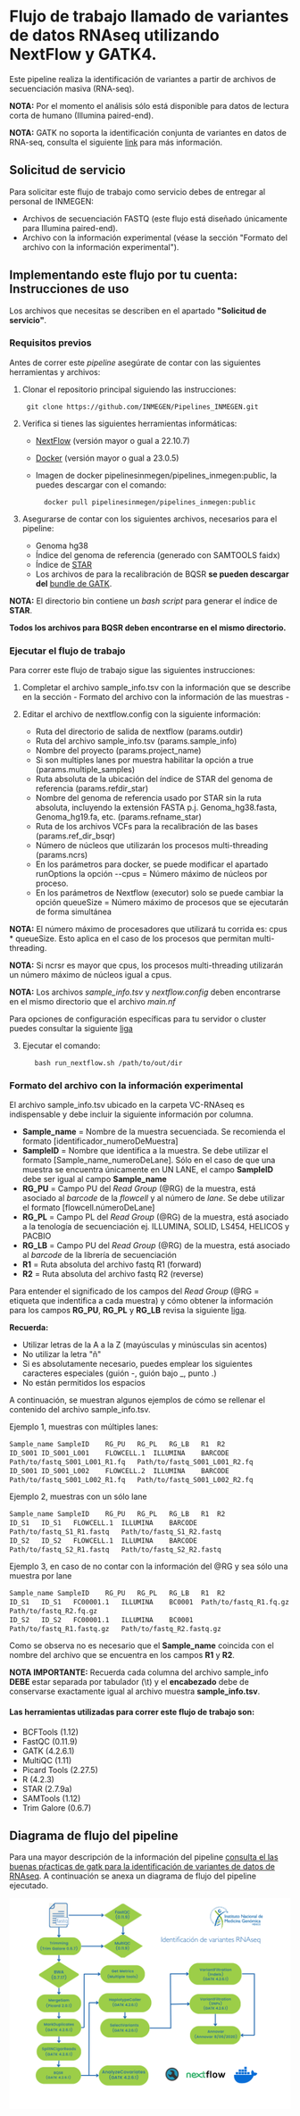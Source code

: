 # Flujo de trabajo llamado de variantes de datos RNAseq utilizando NextFlow y GATK4.

Este pipeline realiza la identificación de variantes a partir de archivos de secuenciación masiva (RNA-seq).

**NOTA:** Por el momento el análisis sólo está disponible para datos de lectura corta de humano (Illumina paired-end).

**NOTA:** GATK no soporta  la identificación conjunta de variantes en datos de RNA-seq, consulta el siguiente [link](https://gatk.broadinstitute.org/hc/en-us/articles/360035531192-RNAseq-short-variant-discovery-SNPs-Indels-) para más información.

## Solicitud de servicio

Para solicitar este flujo de trabajo como servicio debes de entregar al personal de INMEGEN: 

- Archivos de secuenciación FASTQ (este flujo está diseñado únicamente para Illumina paired-end).
- Archivo con la información experimental (véase la sección "Formato del archivo con la información experimental").


## Implementando este flujo por tu cuenta: Instrucciones de uso 

Los archivos que necesitas se describen en el apartado **"Solicitud de servicio"**.

### Requisitos previos

Antes de correr este *pipeline* asegúrate de contar con las siguientes herramientas y archivos:

1. Clonar el repositorio principal siguiendo las instrucciones:

		git clone https://github.com/INMEGEN/Pipelines_INMEGEN.git

2. Verifica si tienes las siguientes herramientas informáticas:
	- [NextFlow](https://www.nextflow.io/docs/latest/index.html) (versión mayor o gual a 22.10.7)
	- [Docker](https://docs.docker.com/) (versión mayor o gual a 23.0.5)
	- Imagen de docker pipelinesinmegen/pipelines_inmegen:public, la puedes descargar con el comando: 

			docker pull pipelinesinmegen/pipelines_inmegen:public

3. Asegurarse de contar con los siguientes archivos, necesarios para el pipeline:
	- Genoma hg38
	- Índice del genoma de referencia (generado con SAMTOOLS faidx)
	- Índice de [STAR](https://physiology.med.cornell.edu/faculty/skrabanek/lab/angsd/lecture_notes/STARmanual.pdf)
	- Los archivos de para la recalibración de BQSR **se pueden descargar del** [bundle de GATK](https://console.cloud.google.com/storage/browser/genomics-public-data/resources/broad/hg38/v0;tab=objects?prefix=&forceOnObjectsSortingFiltering=false).

**NOTA:** El directorio bin contiene un *bash script* para generar el índice de **STAR**. 

**Todos los archivos para BQSR deben encontrarse en el mismo directorio.**

### Ejecutar el flujo de trabajo

Para correr este flujo de trabajo sigue las siguientes instrucciones:

 1. Completar el archivo sample_info.tsv con la información que se describe en la sección - Formato del archivo con la información de las muestras -
 2. Editar el archivo de nextflow.config con la siguiente información:

	- Ruta del directorio de salida de nextflow (params.outdir)
	- Ruta del archivo sample_info.tsv (params.sample_info)
	- Nombre del proyecto (params.project_name)
	- Si son multiples lanes por muestra habilitar la opción a true (params.multiple_samples)
	- Ruta absoluta de la ubicación del índice de STAR del genoma de referencia (params.refdir_star)
	- Nombre del genoma de referencia usado por STAR sin la ruta absoluta, incluyendo la extensión FASTA p.j. Genoma_hg38.fasta, Genoma_hg19.fa, etc. (params.refname_star)
	- Ruta de los archivos VCFs para la recalibración de las bases (params.ref_dir_bsqr)
	- Número de núcleos que utilizarán los procesos multi-threading (params.ncrs)
	- En los parámetros para docker, se puede modificar el apartado runOptions la opción --cpus = Número máximo de núcleos por proceso.
	- En los parámetros de Nextflow (executor) solo se puede cambiar la opción queueSize =  Número máximo de procesos que se ejecutarán de forma simultánea

**NOTA:** El número máximo de  procesadores que utilizará tu corrida es: cpus * queueSize. Esto aplica en el caso de los procesos que permitan multi-threading.

**NOTA:** Si ncrsr es mayor que cpus, los procesos multi-threading utilizarán un número máximo de núcleos igual a cpus.

**NOTA:** Los archivos *sample_info.tsv* y *nextflow.config* deben encontrarse en el mismo directorio que el archivo *main.nf*

Para opciones de configuración específicas para tu servidor o cluster puedes consultar la siguiente [liga](https://www.nextflow.io/docs/latest/config.html) 

  3. Ejecutar el comando: 

			bash run_nextflow.sh /path/to/out/dir


### Formato del archivo con la información experimental

El archivo sample_info.tsv ubicado en la carpeta VC-RNAseq es indispensable y debe incluir la siguiente información por columna.

 - **Sample_name**  = Nombre de la muestra secuenciada. Se recomienda el formato [identificador_numeroDeMuestra]
 - **SampleID**     = Nombre que identifica a la muestra. Se debe utilizar el formato [Sample_name_numeroDeLane]. Sólo en el caso de que una muestra se encuentra únicamente en UN LANE, el campo **SampleID** debe ser igual al campo **Sample_name**
 - **RG_PU**        = Campo PU del *Read Group* (@RG) de la muestra, está asociado al *barcode* de la *flowcell* y al número de *lane*. Se debe utilizar el formato [flowcell.númeroDeLane]
 - **RG_PL**        = Campo PL del *Read Group* (@RG) de la muestra, está asociado a la tenología de secuenciación ej. ILLUMINA, SOLID, LS454, HELICOS y PACBIO
 - **RG_LB**        = Campo PU del *Read Group* (@RG) de la muestra, está asociado al *barcode* de la librería de secuenciación
 - **R1**           = Ruta absoluta del archivo fastq R1 (forward)
 - **R2**           = Ruta absoluta del archivo fastq R2 (reverse)

Para entender el significado de los campos del *Read Group* (@RG = etiqueta que indentifica a cada muestra) y cómo obtener la información para los campos **RG_PU**, **RG_PL** y **RG_LB** revisa la siguiente [liga](https://gatk.broadinstitute.org/hc/en-us/articles/360035890671-Read-groups).

**Recuerda:** 
- Utilizar letras de la A a la Z (mayúsculas y minúsculas sin acentos)
- No utilizar la letra "ñ"
- Si es absolutamente necesario, puedes emplear los siguientes caracteres especiales (guión -, guión bajo _, punto .)
- No están permitidos los espacios 

A continuación, se muestran algunos ejemplos de cómo se rellenar el contenido del archivo sample_info.tsv.

Ejemplo 1, muestras con múltiples lanes:
 
	Sample_name	SampleID	RG_PU	RG_PL	RG_LB	R1	R2
	ID_S001	ID_S001_L001	FLOWCELL.1	ILLUMINA	BARCODE	Path/to/fastq_S001_L001_R1.fq	Path/to/fastq_S001_L001_R2.fq
	ID_S001	ID_S001_L002	FLOWCELL.2	ILLUMINA	BARCODE	Path/to/fastq_S001_L002_R1.fq	Path/to/fastq_S001_L002_R2.fq

Ejemplo 2, muestras con un sólo lane

	Sample_name	SampleID	RG_PU	RG_PL	RG_LB	R1	R2
	ID_S1	ID_S1	FLOWCELL.1	ILLUMINA	BARCODE	Path/to/fastq_S1_R1.fastq	Path/to/fastq_S1_R2.fastq
	ID_S2	ID_S2	FLOWCELL.1	ILLUMINA	BARCODE	Path/to/fastq_S2_R1.fastq	Path/to/fastq_S2_R2.fastq

Ejemplo 3, en caso de no contar con la información del @RG y sea sólo una muestra por lane

	Sample_name	SampleID	RG_PU	RG_PL	RG_LB	R1	R2
	ID_S1	ID_S1	FC00001.1	ILLUMINA	BC0001	Path/to/fastq_R1.fq.gz	Path/to/fastq_R2.fq.gz
	ID_S2	ID_S2	FC00001.1	ILLUMINA	BC0001	Path/to/fastq_R1.fastq.gz	Path/to/fastq_R2.fastq.gz

Como se observa no es necesario que el **Sample_name** coincida con el nombre del archivo que se encuentra en los campos **R1** y **R2**.

**NOTA IMPORTANTE:** Recuerda cada columna del archivo sample_info **DEBE** estar separada por tabulador (\t) y el **encabezado** debe de conservarse exactamente igual al archivo muestra **sample_info.tsv**.

#### Las herramientas utilizadas para correr este flujo de trabajo son:

 - BCFTools (1.12)
 - FastQC (0.11.9)
 - GATK (4.2.6.1)
 - MultiQC (1.11)
 - Picard Tools (2.27.5)
 - R (4.2.3)
 - STAR (2.7.9a)
 - SAMTools (1.12)
 - Trim Galore (0.6.7)

## Diagrama de flujo del pipeline 

Para una mayor descripción de la información del pipeline [consulta el las buenas pŕacticas de gatk para la identificación de variantes de datos de RNAseq](https://gatk.broadinstitute.org/hc/en-us/articles/360035531192-RNAseq-short-variant-discovery-SNPs-Indels-). A continuación se anexa un diagrama de flujo del pipeline ejecutado. 


![Flujo identificación de variantes rnaseq](../flowcharts/flow_VCRNA.PNG)

